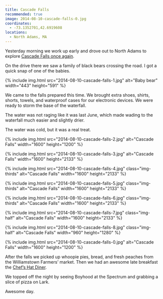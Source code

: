 ```yaml
---
title: Cascade Falls
recommended: true
image: 2014-08-10-cascade-falls-0.jpg
coordinates:
  - -73.1352701,42.6919608
locations:
  - North Adams, MA
---
```


Yesterday morning we work up early and drove out to North Adams to explore [Cascade Falls once again](/adventures/western-mass-adventures/).

On the drive there we saw a family of black bears crossing the road. I got a quick snap of one of the babies.

<div class="photos">
{% include img.html src="2014-08-10-cascade-falls-1.jpg" alt="Baby bear" width="443" height="591" %}
</div>

We came to the falls prepared this time. We brought extra shoes, shirts, shorts, towels, and waterproof cases for our electronic devices. We were ready to storm the base of the waterfall.

The water was not raging like it was last June, which made wading to the waterfall much easier and slightly drier.

The water was cold, but it was a real treat.

<div class="photos">

{% include img.html src="2014-08-10-cascade-falls-2.jpg" alt="Cascade Falls" width="1600" height="1200" %}

{% include img.html src="2014-08-10-cascade-falls-3.jpg" alt="Cascade Falls" width="1600" height="2133" %}

{% include img.html src="2014-08-10-cascade-falls-4.jpg" class="img-thirds" alt="Cascade Falls" width="1600" height="2133" %}

{% include img.html src="2014-08-10-cascade-falls-5.jpg" class="img-thirds" alt="Cascade Falls" width="1600" height="2133" %}

{% include img.html src="2014-08-10-cascade-falls-6.jpg" class="img-thirds" alt="Cascade Falls" width="1600" height="2133" %}

{% include img.html src="2014-08-10-cascade-falls-7.jpg" class="img-half" alt="Cascade Falls" width="1600" height="2133" %}

{% include img.html src="2014-08-10-cascade-falls-8.jpg" class="img-half" alt="Cascade Falls" width="960" height="1280" %}

{% include img.html src="2014-08-10-cascade-falls-0.jpg" alt="Cascade Falls" width="1600" height="1200" %}

</div>

After the falls we picked up whoopie pies, bread, and fresh peaches from the Williamstown Farmers&rsquo; market. Then we had an awesome late breakfast the [Chef&rsquo;s Hat Diner](http://www.chefshatdiner.com/).

We topped off the night by seeing Boyhood at the Spectrum and grabbing a slice of pizza on Lark.

Awesome day.
